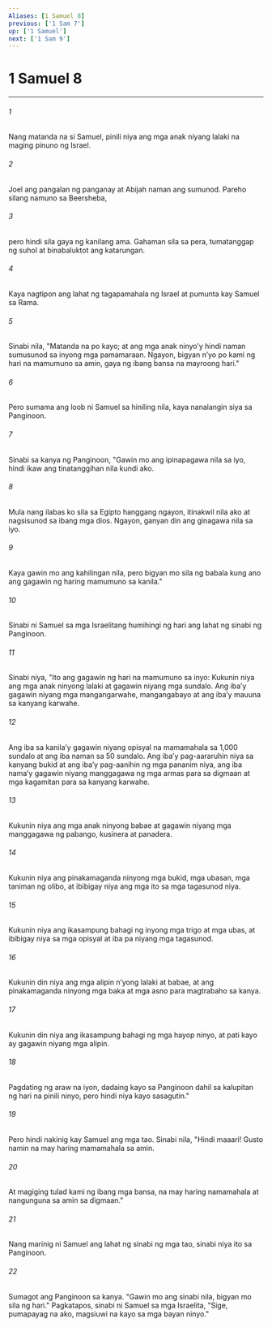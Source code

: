 ```yaml
---
Aliases: [1 Samuel 8]
previous: ['1 Sam 7']
up: ['1 Samuel']
next: ['1 Sam 9']
---
```

# 1 Samuel 8

***

###### 1
Nang matanda na si Samuel, pinili niya ang mga anak niyang lalaki na maging pinuno ng Israel. 

###### 2
Joel ang pangalan ng panganay at Abijah naman ang sumunod. Pareho silang namuno sa Beersheba, 

###### 3
pero hindi sila gaya ng kanilang ama. Gahaman sila sa pera, tumatanggap ng suhol at binabaluktot ang katarungan. 

###### 4
Kaya nagtipon ang lahat ng tagapamahala ng Israel at pumunta kay Samuel sa Rama. 

###### 5
Sinabi nila, "Matanda na po kayo; at ang mga anak ninyoʼy hindi naman sumusunod sa inyong mga pamamaraan. Ngayon, bigyan nʼyo po kami ng hari na mamumuno sa amin, gaya ng ibang bansa na mayroong hari." 

###### 6
Pero sumama ang loob ni Samuel sa hiniling nila, kaya nanalangin siya sa Panginoon. 

###### 7
Sinabi sa kanya ng Panginoon, "Gawin mo ang ipinapagawa nila sa iyo, hindi ikaw ang tinatanggihan nila kundi ako. 

###### 8
Mula nang ilabas ko sila sa Egipto hanggang ngayon, itinakwil nila ako at nagsisunod sa ibang mga dios. Ngayon, ganyan din ang ginagawa nila sa iyo. 

###### 9
Kaya gawin mo ang kahilingan nila, pero bigyan mo sila ng babala kung ano ang gagawin ng haring mamumuno sa kanila." 

###### 10
Sinabi ni Samuel sa mga Israelitang humihingi ng hari ang lahat ng sinabi ng Panginoon. 

###### 11
Sinabi niya, "Ito ang gagawin ng hari na mamumuno sa inyo: Kukunin niya ang mga anak ninyong lalaki at gagawin niyang mga sundalo. Ang ibaʼy gagawin niyang mga mangangarwahe, mangangabayo at ang ibaʼy mauuna sa kanyang karwahe. 

###### 12
Ang iba sa kanilaʼy gagawin niyang opisyal na mamamahala sa 1,000 sundalo at ang iba naman sa 50 sundalo. Ang ibaʼy pag-aararuhin niya sa kanyang bukid at ang ibaʼy pag-aanihin ng mga pananim niya, ang iba namaʼy gagawin niyang manggagawa ng mga armas para sa digmaan at mga kagamitan para sa kanyang karwahe. 

###### 13
Kukunin niya ang mga anak ninyong babae at gagawin niyang mga manggagawa ng pabango, kusinera at panadera. 

###### 14
Kukunin niya ang pinakamaganda ninyong mga bukid, mga ubasan, mga taniman ng olibo, at ibibigay niya ang mga ito sa mga tagasunod niya. 

###### 15
Kukunin niya ang ikasampung bahagi ng inyong mga trigo at mga ubas, at ibibigay niya sa mga opisyal at iba pa niyang mga tagasunod. 

###### 16
Kukunin din niya ang mga alipin nʼyong lalaki at babae, at ang pinakamaganda ninyong mga baka at mga asno para magtrabaho sa kanya. 

###### 17
Kukunin din niya ang ikasampung bahagi ng mga hayop ninyo, at pati kayo ay gagawin niyang mga alipin. 

###### 18
Pagdating ng araw na iyon, dadaing kayo sa Panginoon dahil sa kalupitan ng hari na pinili ninyo, pero hindi niya kayo sasagutin." 

###### 19
Pero hindi nakinig kay Samuel ang mga tao. Sinabi nila, "Hindi maaari! Gusto namin na may haring mamamahala sa amin. 

###### 20
At magiging tulad kami ng ibang mga bansa, na may haring namamahala at nangunguna sa amin sa digmaan." 

###### 21
Nang marinig ni Samuel ang lahat ng sinabi ng mga tao, sinabi niya ito sa Panginoon. 

###### 22
Sumagot ang Panginoon sa kanya. "Gawin mo ang sinabi nila, bigyan mo sila ng hari." Pagkatapos, sinabi ni Samuel sa mga Israelita, "Sige, pumapayag na ako, magsiuwi na kayo sa mga bayan ninyo."

